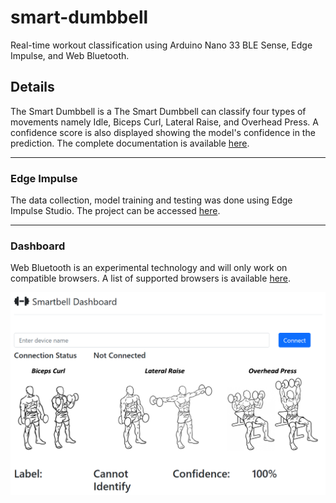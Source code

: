 # smart-dumbbell
Real-time workout classification using Arduino Nano 33 BLE Sense, Edge Impulse, and Web Bluetooth.

## Details

The Smart Dumbbell is a The Smart Dumbbell can classify four types of movements namely Idle, Biceps Curl, Lateral Raise, and Overhead Press. A confidence score is also displayed showing the model's confidence in the prediction. The complete documentation is available <a href="https://github.com/Attaulhaleem/smart-dumbbell/blob/main/docs/Report.pdf">here</a>.

---

### Edge Impulse

The data collection, model training and testing was done using Edge Impulse Studio. The project can be accessed <a href="https://studio.edgeimpulse.com/public/161663/latest">here</a>.

---

### Dashboard

Web Bluetooth is an experimental technology and will only work on compatible browsers. A list of supported browsers is available <a href="https://developer.mozilla.org/en-US/docs/Web/API/Web_Bluetooth_API#browser_compatibility">here</a>.

<a href="https://github.com/Attaulhaleem/smart-dumbbell/blob/main/Web Bluetooth/app/index.html">
  <img src="https://github.com/Attaulhaleem/smart-dumbbell/blob/main/docs/dashboard.png" align="center"/>
</a>
